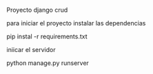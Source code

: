 Proyecto django crud

para iniciar el proyecto instalar las dependencias

pip instal -r requirements.txt

iniicar el servidor

python manage.py runserver

